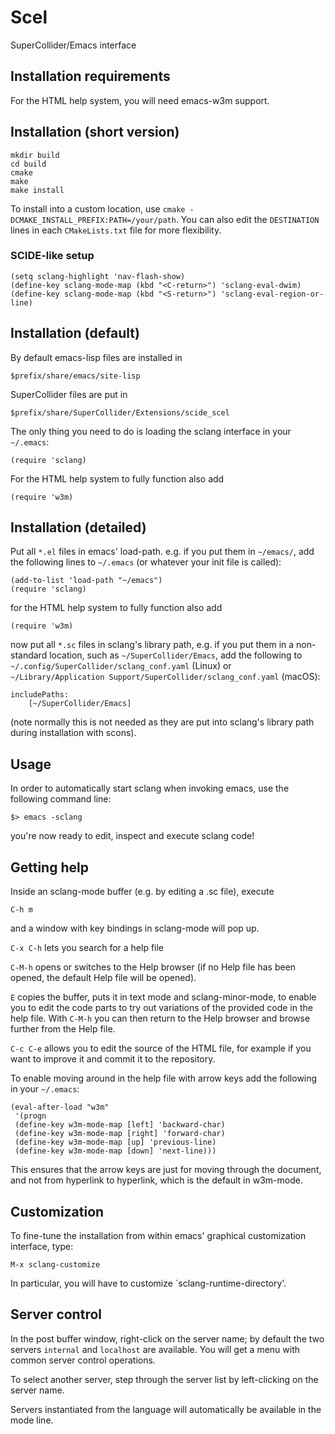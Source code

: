 Scel
====

SuperCollider/Emacs interface


Installation requirements
-------------------------

For the HTML help system, you will need emacs-w3m support.


Installation (short version)
----------------------------

```
mkdir build
cd build
cmake
make
make install
```

To install into a custom location, use `cmake -DCMAKE_INSTALL_PREFIX:PATH=/your/path`. You can also edit the `DESTINATION` lines in each `CMakeLists.txt` file for more flexibility.

### SCIDE-like setup

```
(setq sclang-highlight 'nav-flash-show)
(define-key sclang-mode-map (kbd "<C-return>") 'sclang-eval-dwim)
(define-key sclang-mode-map (kbd "<S-return>") 'sclang-eval-region-or-line)
```

Installation (default)
----------------------

By default emacs-lisp files are installed in

`$prefix/share/emacs/site-lisp`

SuperCollider files are put in

`$prefix/share/SuperCollider/Extensions/scide_scel`


The only thing you need to do is loading the sclang interface in your `~/.emacs`:

```
(require 'sclang)
```

For the HTML help system to fully function also add
```
(require 'w3m)
```


Installation (detailed)
-----------------------

Put all `*.el` files in emacs' load-path. e.g. if you put them in
`~/emacs/`, add the following lines to `~/.emacs` (or whatever your init
file is called):

```
(add-to-list 'load-path "~/emacs")
(require 'sclang)
```

for the HTML help system to fully function also add
```
(require 'w3m)
```

now put all `*.sc` files in sclang's library path, e.g. if you put them
in a non-standard location, such as `~/SuperCollider/Emacs`, add the
following to `~/.config/SuperCollider/sclang_conf.yaml` (Linux) or `~/Library/Application Support/SuperCollider/sclang_conf.yaml` (macOS):

```
includePaths:
    [~/SuperCollider/Emacs]
```

(note normally this is not needed as they are put into sclang's library
path during installation with scons).


Usage
-----

In order to automatically start sclang when invoking emacs, use the following command line:

```
$> emacs -sclang
```

you're now ready to edit, inspect and execute sclang code!


Getting help
------------

Inside an sclang-mode buffer (e.g. by editing a .sc file), execute

`C-h m`

and a window with key bindings in sclang-mode will pop up.

`C-x C-h` lets you search for a help file

`C-M-h` opens or switches to the Help browser (if no Help file has been opened, the default Help file will be opened).

`E` copies the buffer, puts it in text mode and sclang-minor-mode, to enable you to edit the code parts to try out variations of the provided code in the help file. With `C-M-h` you can then return to the Help browser and browse further from the Help file.

`C-c C-e` allows you to edit the source of the HTML file, for example if you want to improve it and commit it to the repository.

To enable moving around in the help file with arrow keys add the following
in your `~/.emacs`:

```
(eval-after-load "w3m"
 '(progn
 (define-key w3m-mode-map [left] 'backward-char)
 (define-key w3m-mode-map [right] 'forward-char)
 (define-key w3m-mode-map [up] 'previous-line)
 (define-key w3m-mode-map [down] 'next-line)))
```

This ensures that the arrow keys are just for moving through the document, and not from hyperlink to hyperlink, which is the default in w3m-mode.


Customization
-------------

To fine-tune the installation from within emacs' graphical customization interface, type:

`M-x sclang-customize`

In particular, you will have to customize `sclang-runtime-directory'.


Server control
--------------

In the post buffer window, right-click on the server name; by default the two servers `internal` and `localhost` are available. You will get a menu with common server control operations.

To select another server, step through the server list by left-clicking on the server name.

Servers instantiated from the language will automatically be available
in the mode line.
